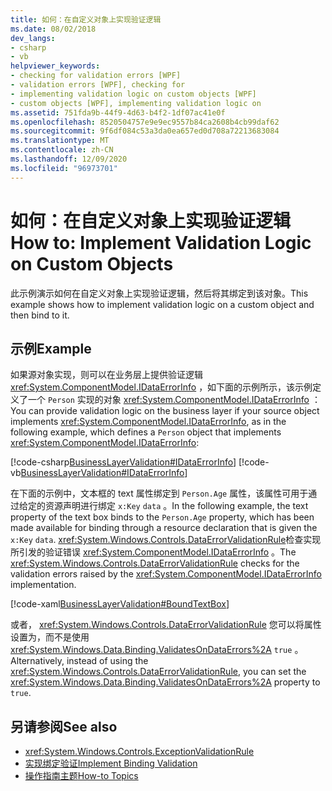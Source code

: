 ```yaml
---
title: 如何：在自定义对象上实现验证逻辑
ms.date: 08/02/2018
dev_langs:
- csharp
- vb
helpviewer_keywords:
- checking for validation errors [WPF]
- validation errors [WPF], checking for
- implementing validation logic on custom objects [WPF]
- custom objects [WPF], implementing validation logic on
ms.assetid: 751fda9b-44f9-4d63-b4f2-1df07ac41e0f
ms.openlocfilehash: 8520504757e9e9ec9557b84ca2608b4cb99daf62
ms.sourcegitcommit: 9f6df084c53a3da0ea657ed0d708a72213683084
ms.translationtype: MT
ms.contentlocale: zh-CN
ms.lasthandoff: 12/09/2020
ms.locfileid: "96973701"
---
```

# <a name="how-to-implement-validation-logic-on-custom-objects"></a><span data-ttu-id="2cf8e-102">如何：在自定义对象上实现验证逻辑</span><span class="sxs-lookup"><span data-stu-id="2cf8e-102">How to: Implement Validation Logic on Custom Objects</span></span>
<span data-ttu-id="2cf8e-103">此示例演示如何在自定义对象上实现验证逻辑，然后将其绑定到该对象。</span><span class="sxs-lookup"><span data-stu-id="2cf8e-103">This example shows how to implement validation logic on a custom object and then bind to it.</span></span>  
  
## <a name="example"></a><span data-ttu-id="2cf8e-104">示例</span><span class="sxs-lookup"><span data-stu-id="2cf8e-104">Example</span></span>  
 <span data-ttu-id="2cf8e-105">如果源对象实现，则可以在业务层上提供验证逻辑 <xref:System.ComponentModel.IDataErrorInfo> ，如下面的示例所示，该示例定义了一个 `Person` 实现的对象 <xref:System.ComponentModel.IDataErrorInfo> ：</span><span class="sxs-lookup"><span data-stu-id="2cf8e-105">You can provide validation logic on the business layer if your source object implements <xref:System.ComponentModel.IDataErrorInfo>, as in the following example, which defines a `Person` object that implements <xref:System.ComponentModel.IDataErrorInfo>:</span></span>  
  
 [!code-csharp[BusinessLayerValidation#IDataErrorInfo](~/samples/snippets/csharp/VS_Snippets_Wpf/BusinessLayerValidation/CSharp/Data.cs#idataerrorinfo)]
 [!code-vb[BusinessLayerValidation#IDataErrorInfo](~/samples/snippets/visualbasic/VS_Snippets_Wpf/BusinessLayerValidation/VisualBasic/Data.vb#idataerrorinfo)]  
  
 <span data-ttu-id="2cf8e-106">在下面的示例中，文本框的 text 属性绑定到 `Person.Age` 属性，该属性可用于通过给定的资源声明进行绑定 `x:Key` `data` 。</span><span class="sxs-lookup"><span data-stu-id="2cf8e-106">In the following example, the text property of the text box binds to the `Person.Age` property, which has been made available for binding through a resource declaration that is given the `x:Key` `data`.</span></span> <span data-ttu-id="2cf8e-107"><xref:System.Windows.Controls.DataErrorValidationRule>检查实现所引发的验证错误 <xref:System.ComponentModel.IDataErrorInfo> 。</span><span class="sxs-lookup"><span data-stu-id="2cf8e-107">The <xref:System.Windows.Controls.DataErrorValidationRule> checks for the validation errors raised by the <xref:System.ComponentModel.IDataErrorInfo> implementation.</span></span>  
  
 [!code-xaml[BusinessLayerValidation#BoundTextBox](~/samples/snippets/csharp/VS_Snippets_Wpf/BusinessLayerValidation/CSharp/Window1.xaml?highlight=8,11-19,25-42)]  
  
 <span data-ttu-id="2cf8e-108">或者， <xref:System.Windows.Controls.DataErrorValidationRule> 您可以将属性设置为，而不是使用 <xref:System.Windows.Data.Binding.ValidatesOnDataErrors%2A> `true` 。</span><span class="sxs-lookup"><span data-stu-id="2cf8e-108">Alternatively, instead of using the <xref:System.Windows.Controls.DataErrorValidationRule>, you can set the <xref:System.Windows.Data.Binding.ValidatesOnDataErrors%2A> property to `true`.</span></span>  
  
## <a name="see-also"></a><span data-ttu-id="2cf8e-109">另请参阅</span><span class="sxs-lookup"><span data-stu-id="2cf8e-109">See also</span></span>

- <xref:System.Windows.Controls.ExceptionValidationRule>
- [<span data-ttu-id="2cf8e-110">实现绑定验证</span><span class="sxs-lookup"><span data-stu-id="2cf8e-110">Implement Binding Validation</span></span>](how-to-implement-binding-validation.md)
- [<span data-ttu-id="2cf8e-111">操作指南主题</span><span class="sxs-lookup"><span data-stu-id="2cf8e-111">How-to Topics</span></span>](data-binding-how-to-topics.md)
